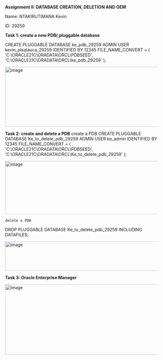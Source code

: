 **Assignment II: DATABASE CREATION, DELETION AND OEM**

Name: NTAKIRUTIMANA Kevin

ID: 29259

**Task 1: create a new PDB( pluggable database**

CREATE PLUGGABLE DATABASE ke_pdb_29259
    ADMIN USER kevin_plsqlauca_29259 IDENTIFIED BY 12345
    FILE_NAME_CONVERT = (
        'C:\ORACLE21C\ORADATA\ORCL\PDBSEED\',
        'C:\ORACLE21C\ORADATA\ORCL\ke_pdb_29259\'
    );
    
<img width="624" height="197" alt="image" src="https://github.com/user-attachments/assets/d18410f8-dd23-4187-aedd-21383a66f51d" />

**Task 2: create and delete a PDB**
      create a PDB
  CREATE PLUGGABLE DATABASE Ke_to_delete_pdb_29259
    ADMIN USER ke_admin IDENTIFIED BY 12345
    FILE_NAME_CONVERT = (
        'C:\ORACLE21C\ORADATA\ORCL\PDBSEED\',
        'C:\ORACLE21C\ORADATA\ORCL\Ke_to_delete_pdb_29259\'
    );

<img width="624" height="175" alt="image" src="https://github.com/user-attachments/assets/0c4361ee-73a5-49bf-8e20-aaee8694087f" />

    delete a PDB
    
DROP PLUGGABLE DATABASE Ke_to_delete_pdb_29259 INCLUDING DATAFILES;

<img width="624" height="96" alt="image" src="https://github.com/user-attachments/assets/578a0910-f0cf-4c2f-b53a-7a1cb53aa579" />

**Task 3: Oracle Enterprise Manager**

<img width="524" height="232" alt="image" src="https://github.com/user-attachments/assets/85d31b8d-4612-42b1-ab1c-73011fd16eee" />







    
  
